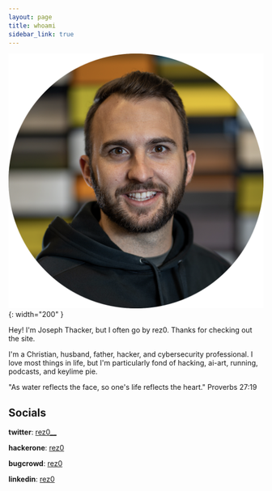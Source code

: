 ```yaml
---
layout: page
title: whoami
sidebar_link: true
---
```


![](/assets/images/headshot.png){: width="200" }


Hey! I'm Joseph Thacker, but I often go by rez0. Thanks for checking out the site. 

I'm a Christian, husband, father, hacker, and cybersecurity professional.
I love most things in life, but I'm particularly fond of hacking, ai-art, running, podcasts, and keylime pie.

<p class="message">
  "As water reflects the face, so one's life reflects the heart." Proverbs 27:19
</p>

## Socials
**twitter**: [rez0\_\_](https://twitter.com/rez0__)

**hackerone**: [rez0](https://hackerone.com/rez0)

**bugcrowd**: [rez0](https://bugcrowd.com/rez0)

**linkedin**: [rez0](https://www.linkedin.com/in/josephthacker/)
